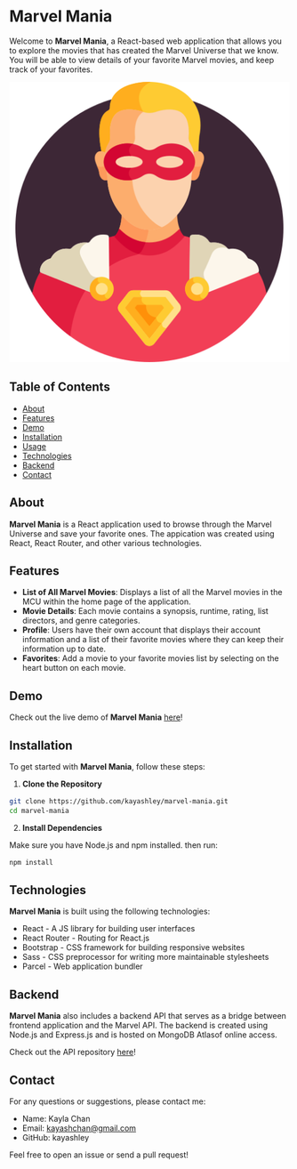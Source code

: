 # Marvel Mania

Welcome to **Marvel Mania**, a React-based web application that allows you to explore the movies that has created the Marvel Universe that we know. You will be able to view details of your favorite Marvel movies, and keep track of your favorites.

![Marvel Mania](public/img/hero.png)

## Table of Contents

- [About](#about)
- [Features](#features)
- [Demo](#demo)
- [Installation](#installation)
- [Usage](#usage)
- [Technologies](#technologies)
- [Backend](#backend)
- [Contact](#contact)

## About

**Marvel Mania** is a React application used to browse through the Marvel Universe and save your favorite ones. The appication was created using React, React Router, and other various technologies.

## Features

- **List of All Marvel Movies**: Displays a list of all the Marvel movies in the MCU within the home page of the application.
- **Movie Details**: Each movie contains a synopsis, runtime, rating, list directors, and genre categories.
- **Profile**: Users have their own account that displays their account information and a list of their favorite movies where they can keep their information up to date.
- **Favorites**: Add a movie to your favorite movies list by selecting on the heart button on each movie.

## Demo

Check out the live demo of **Marvel Mania** [here](https://mcu-marvel-mania.netlify.app/)!

## Installation

To get started with **Marvel Mania**, follow these steps:

1. **Clone the Repository**

```bash
git clone https://github.com/kayashley/marvel-mania.git
cd marvel-mania
```

2. **Install Dependencies**

Make sure you have Node.js and npm installed. then run:

```bash
npm install
```

## Technologies

**Marvel Mania** is built using the following technologies:

- React - A JS library for building user interfaces
- React Router - Routing for React.js
- Bootstrap - CSS framework for building responsive websites
- Sass - CSS preprocessor for writing more maintainable stylesheets
- Parcel - Web application bundler

## Backend

**Marvel Mania** also includes a backend API that serves as a bridge between frontend application and the Marvel API. The backend is created using Node.js and Express.js and is hosted on MongoDB Atlasof online access.

Check out the API repository [here](https://github.com/kayashley/mcu-movie-app-api.git)!

## Contact

For any questions or suggestions, please contact me:

- Name: Kayla Chan
- Email: kayashchan@gmail.com
- GitHub: kayashley

Feel free to open an issue or send a pull request!
